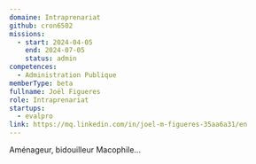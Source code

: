 ```yaml
---
domaine: Intraprenariat
github: cron6502
missions:
  - start: 2024-04-05
    end: 2024-07-05
    status: admin
competences:
  - Administration Publique
memberType: beta
fullname: Joël Figueres
role: Intraprenariat
startups:
  - evalpro
link: https://mq.linkedin.com/in/joel-m-figueres-35aa6a31/en
---
```

Aménageur, bidouilleur Macophile...